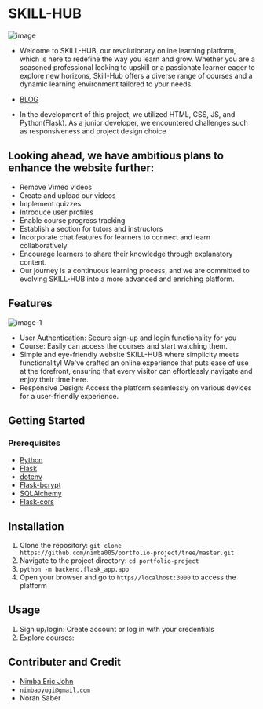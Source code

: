 # SKILL-HUB
![image](https://github.com/nimba005/portfolio-project/assets/105091783/ce333d3d-fac2-4ddf-85bc-bddd84e519f0)



- Welcome to SKILL-HUB, our revolutionary online learning platform, which is here to redefine the way you learn and grow. Whether you are a seasoned professional looking to upskill or a passionate learner eager to explore new horizons, Skill-Hub offers a diverse range of courses and a dynamic learning environment tailored to your needs.
* [BLOG](https://medium.com/@nimbaoyugi/skill-hub-787df49797b7)
- In the development of this project, we utilized HTML, CSS, JS, and Python(Flask). As a junior developer, we encountered challenges such as responsiveness and project design choice
## Looking ahead, we have ambitious plans to enhance the website further:
* Remove Vimeo videos
* Create and upload our videos
* Implement quizzes
* Introduce user profiles
* Enable course progress tracking
* Establish a section for tutors and instructors
* Incorporate chat features for learners to connect and learn collaboratively
* Encourage learners to share their knowledge through explanatory content.
* Our journey is a continuous learning process, and we are committed to evolving SKILL-HUB into a more advanced and enriching platform.
## Features
![image-1](https://github.com/nimba005/portfolio-project/assets/105091783/6a483e55-357d-4790-8f36-d644841ddcdb)

* User Authentication: Secure sign-up and login functionality for you
* Course: Easily can access the courses and start watching them.
* Simple and eye-friendly website SKILL-HUB where simplicity meets functionality! We've crafted an online experience that puts ease of use at the forefront, ensuring that every visitor can effortlessly navigate and enjoy their time here.
* Responsive Design: Access the platform seamlessly on various devices for a user-friendly experience.
## Getting Started
### Prerequisites
* [Python](https://www.python.org/)
* [Flask](https://flask.palletsprojects.com/)
* [dotenv](https://www.npmjs.com/package/dotenv)
* [Flask-bcrypt](https://pypi.org/project/Flask-Bcrypt/)
* [SQLAlchemy](https://www.sqlalchemy.org/)
* [Flask-cors](https://flask-cors.readthedocs.io/en/latest/)
## Installation
1. Clone the repository: `git clone https://github.com/nimba005/portfolio-project/tree/master.git`
2. Navigate to the project directory: `cd portfolio-project`
3. `python -m backend.flask_app.app`
4. Open your browser and go to `https//localhost:3000` to access the platform
## Usage
1. Sign up/login: Create account or log in with your credentials
2. Explore courses:
## Contributer and Credit
* [Nimba Eric John](https://github.com/nimba005)
* `nimbaoyugi@gmail.com`
* Noran Saber
